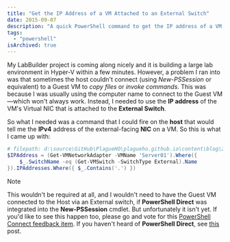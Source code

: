 ```yaml
---
title: "Get the IP Address of a VM Attached to an External Switch"
date: 2015-09-07
description: "A quick PowerShell command to get the IP address of a VM attached to an external switch."
tags: 
  - "powershell"
isArchived: true
---
```


My LabBuilder project is coming along nicely and it is building a large lab environment in Hyper-V within a few minutes. However, a problem I ran into was that sometimes the host couldn't connect (using _New-PSSession_ or equivalent) to a Guest VM to _copy files_ or _invoke commands_. This was because I was usually using the computer name to connect to the Guest VM—which won't always work. Instead, I needed to use the **IP address** of the VM's Virtual NIC that is attached to the **External Switch**.

So what I needed was a command that I could fire on the **host** that would tell me the **IPv4** address of the external-facing **NIC** on a VM. So this is what I came up with:

```powershell
# filepath: d:\source\GitHub\PlagueHO\plagueho.github.io\content\blog\2015\09\2015-09-07-get-the-ip-address-of-a-vm-attached-to-an-external-switch.md
$IPAddress = (Get-VMNetworkAdapter -VMName 'Server01').Where({
    $_.SwitchName -eq (Get-VMSwitch -SwitchType External).Name
}).IPAddresses.Where({ $_.Contains('.') })
```

> [!NOTE]
> This wouldn't be required at all, and I wouldn't need to have the Guest VM connected to the Host via an External switch, if **PowerShell Direct** was integrated into the **New-PSSession** cmdlet. But unfortunately it isn't yet. If you'd like to see this happen too, please go and vote for this [PowerShell Connect feedback item](https://connect.microsoft.com/PowerShell/Feedback/Details/1761123). If you haven't heard of **PowerShell Direct**, see [this](http://blogs.technet.com/b/virtualization/archive/2015/05/14/powershell-direct-running-powershell-inside-a-virtual-machine-from-the-hyper-v-host.aspx) post.
